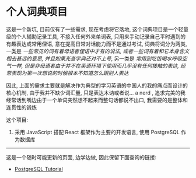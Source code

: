 # **个人词典项目**

这是一个新坑, 目前仅有了一些需求, 现在考虑将它落地, 这个词典项目是一个轻量级的个人辅助记录工具, 不接入任何外来单词表, 只用来手动记录自己平时遇到的有趣表达或常用俚语, 意在提高日常对话能力而不是通过考试, 词典将词分为两类, 一类是 *一些常见的词有着母语者俚语中才有的说法, 或者一些词有着和它本身含义相去甚远的意思, 并且如果光查字典还对不上号*, 另一类是 *常用到吃饭喝水呼吸空气一样, 但是非母语者由于并不在英语环境下使用而几乎没有任何接触的表达, 经常表现为第一次想说的时候根本不知道怎么跟别人表达* 

因此, 上面的需求主要就是解决作为典型的学习英语的中国人的我的痛点而设计的核心机制, 由于我并不缺少词汇量, 只是表达木讷或者说... a nerd , 追求完美的我经常话到嘴边由于一个单词突然想不起来而整句话都说不出口, 我需要的是整体和连贯性的锻炼

这个项目: 

1. 采用 JavaScript 搭配 React 框架作为主要的开发语言,  使用 PostgreSQL 作为数据库


---

这是一个随时可能更新的页面, 边学边做, 因此保留下面查询的链接:

- [PostgreSQL Tutorial](https://www.postgresqltutorial.com/)